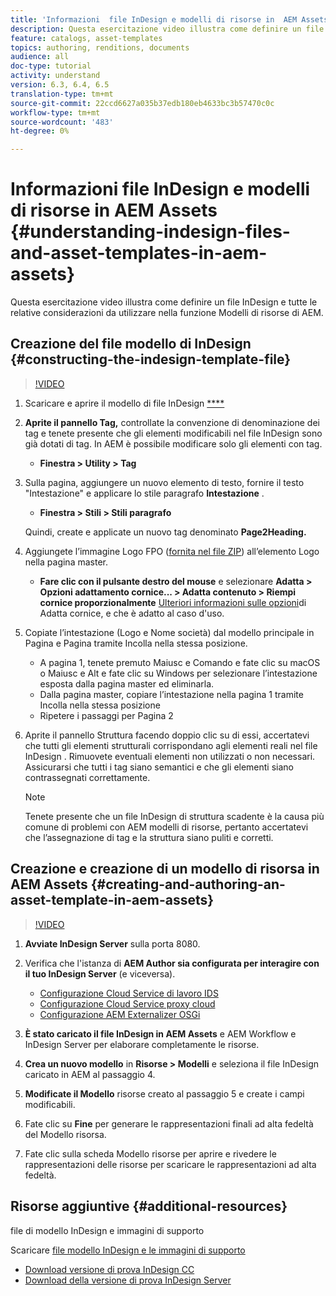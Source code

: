 ```yaml
---
title: 'Informazioni  file InDesign e modelli di risorse in  AEM Assets '
description: Questa esercitazione video illustra come definire un file InDesign  e tutte le relative considerazioni da utilizzare nella funzione Modelli di risorse di AEM.
feature: catalogs, asset-templates
topics: authoring, renditions, documents
audience: all
doc-type: tutorial
activity: understand
version: 6.3, 6.4, 6.5
translation-type: tm+mt
source-git-commit: 22ccd6627a035b37edb180eb4633bc3b57470c0c
workflow-type: tm+mt
source-wordcount: '483'
ht-degree: 0%

---
```



# Informazioni  file InDesign e modelli di risorse in  AEM Assets {#understanding-indesign-files-and-asset-templates-in-aem-assets}

Questa esercitazione video illustra come definire un file InDesign  e tutte le relative considerazioni da utilizzare nella funzione Modelli di risorse di AEM.

## Creazione del file modello di InDesign  {#constructing-the-indesign-template-file}

>[!VIDEO](https://video.tv.adobe.com/v/19293/?quality=9&learn=on)

1. Scaricare e aprire il modello di file InDesign [****](assets/asset-templates-tutorial-video--supporting-files.zip)
2. **Aprite il pannello Tag,** controllate la convenzione di denominazione dei tag e tenete presente che gli elementi modificabili nel file InDesign  sono già dotati di tag. In AEM è possibile modificare solo gli elementi con tag.

   * **Finestra > Utility > Tag**

3. Sulla pagina, aggiungere un nuovo elemento di testo, fornire il testo &quot;Intestazione&quot; e applicare lo stile paragrafo **Intestazione** .

   * **Finestra > Stili > Stili paragrafo**

   Quindi, create e applicate un nuovo tag denominato **Page2Heading.**

4. Aggiungete l’immagine Logo FPO ([fornita nel file ZIP](assets/asset-templates-tutorial-video--supporting-files.zip)) all’elemento Logo nella pagina master.

   * **Fare clic con il pulsante destro del mouse** e selezionare **Adatta > Opzioni adattamento cornice... > Adatta contenuto > Riempi cornice proporzionalmente**
   [Ulteriori informazioni sulle opzioni](https://helpx.adobe.com/indesign/using/frames-objects.html#fitting_objects_to_frames)di Adatta cornice, e che è adatto al caso d&#39;uso.

5. Copiate l’intestazione (Logo e Nome società) dal modello principale in Pagina e Pagina tramite Incolla nella stessa posizione.

   * A pagina 1, tenete premuto Maiusc e Comando e fate clic su macOS o Maiusc e Alt e fate clic su Windows per selezionare l’intestazione esposta dalla pagina master ed eliminarla.
   * Dalla pagina master, copiare l’intestazione nella pagina 1 tramite Incolla nella stessa posizione
   * Ripetere i passaggi per Pagina 2

6. Aprite il pannello Struttura facendo doppio clic su di essi, accertatevi che tutti gli elementi strutturali corrispondano agli elementi reali nel file InDesign . Rimuovete eventuali elementi non utilizzati o non necessari. Assicurarsi che tutti i tag siano semantici e che gli elementi siano contrassegnati correttamente.

   >[!NOTE]
   >
   >Tenete presente che un file InDesign  di struttura scadente è la causa più comune di problemi con AEM modelli di risorse, pertanto accertatevi che l’assegnazione di tag e la struttura siano puliti e corretti.

## Creazione e creazione di un modello di risorsa in  AEM Assets {#creating-and-authoring-an-asset-template-in-aem-assets}

>[!VIDEO](https://video.tv.adobe.com/v/19294/?quality=9&learn=on)

1. **Avviate  InDesign Server** sulla porta 8080.
2. Verifica che l&#39;istanza di **AEM Author sia configurata per interagire con il tuo InDesign Server** (e viceversa).

   * [Configurazione Cloud Service di lavoro IDS](http://localhost:4502/etc/cloudservices/proxy/ids.html)
   * [Configurazione Cloud Service proxy cloud](http://localhost:4502/etc/cloudservices/proxy.html)
   * [Configurazione AEM Externalizer OSGi](http://localhost:4502/system/console/configMgr)

3. **È stato caricato il file  InDesign in  AEM Assets** e AEM Workflow e  InDesign Server per elaborare completamente le risorse.
4. **Crea un nuovo modello** in **Risorse > Modelli** e seleziona il file InDesign  caricato in AEM al passaggio 4.
5. **Modificate il Modello** risorse creato al passaggio 5 e create i campi modificabili.
6. Fate clic su **Fine** per generare le rappresentazioni finali ad alta fedeltà del Modello risorsa.
7. Fate clic sulla scheda Modello risorse per aprire e rivedere le rappresentazioni delle risorse per scaricare le rappresentazioni ad alta fedeltà.

## Risorse aggiuntive {#additional-resources}

 file di modello InDesign e immagini di supporto

Scaricare [file modello InDesign e le immagini di supporto](assets/asset-templates-tutorial-video--supporting-files-1.zip)

* [Download  versione di prova InDesign CC](https://creative.adobe.com/products/download/indesign)
* [Download della versione di prova InDesign Server](https://www.adobe.com/devnet/indesign/indesign-server-trial-downloads.html)
